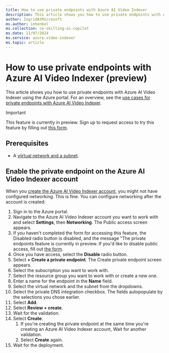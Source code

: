 ```yaml
---
title: How to use private endpoints with Azure AI Video Indexer
description: This article shows you how to use private endpoints with Azure AI Video Indexer..
author: IngridAtMicrosoft
ms.author: inhenkel
ms.collection: ce-skilling-ai-copilot
ms.date: 11/07/2024
ms.service: azure-video-indexer
ms.topic: article
---
```


# How to use private endpoints with Azure AI Video Indexer (preview)

This article shows you how to use private endpoints with Azure AI Video Indexer using the Azure portal. For an overview, see the [use cases for private endpoints with Azure AI Video Indexer](private-endpoint-overview.md).

> [!IMPORTANT]
> This feature is currently in preview. Sign up to request access to try this feature by filling out [this form](https://aka.ms/vi-enable-private-endpoint).

## Prerequisites

- A [viirtual network and a subnet](/azure/virtual-network/quick-create-portal).

## Enable the private endpoint on the Azure AI Video Indexer account

When you [create the Azure AI Video Indexer account](create-account.md), you might not have configured networking. This is fine. You can configure networking after the account is created:

1. Sign in to the Azure portal.
1. Navigate to the Azure AI Video Indexer account you want to work with and select **Settings**, then **Networking**. The Public access screen appears.
1. If you haven't completed the form for accessing this feature, the Disabled radio button is disabled, and the message "The private endpoints feature is currently in preview. If you'd like to disable public access, fill out [the form](https://aka.ms/vi-enable-private-endpoint).
1. Once you have access, select the **Disable** radio button.
1. Select **+ Create a private endpoint**. The Create private endpoint screen appears.
1. Select the subscription you want to work with.
1. Select the resource group you want to work with or create a new one.
1. Enter a name for the endpoint in the **Name** field.
1. Select the virtual network and the subnet from the dropdowns.
1. Select the private DNS integration checkbox. The fields autopopulate by the selections you chose earlier.
1. Select **Add**.
1. Select **Review + create**.
1. Wait for the validation.
1. Select **Create**.
    1. If you're creating the private endpoint at the same time you're creating an Azure AI Video Indexer account, Wait for another validation.
    1. Select **Create** again.
1. Wait for the deployment.
